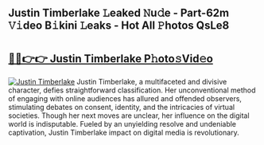 ## Justin Timberlake 𝙻eaked 𝙽u𝚍e - Part-62m 𝚅𝚒deo B𝚒kini 𝙻eaks - Hot All 𝙿hotos QsLe8

# <h2><a href="http://ld2o47.urlbe.top/?page=Justin+Timberlake">🔗🔗👉👉 Justin Timberlake P𝚑oto𝚜Vid𝚎o</a></h2>

[![Justin Timberlake](https://i.imgur.com/eBuTRDB.gif)](http://ld2o47.urlbe.top/?page=Justin+Timberlake)
Justin Timberlake, a multifaceted and divisive character, defies straightforward classification. Her unconventional method of engaging with online audiences has allured and offended observers, stimulating debates on consent, identity, and the intricacies of virtual societies. Though her next moves are unclear, her influence on the digital world is indisputable. Fueled by an unyielding resolve and undeniable captivation, Justin Timberlake impact on digital media is revolutionary.
